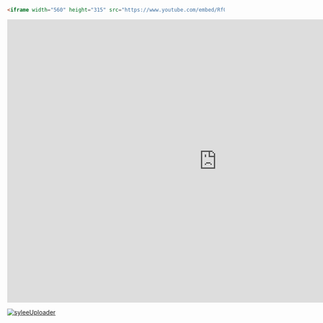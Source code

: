 ```markdown
<iframe width="560" height="315" src="https://www.youtube.com/embed/RfQS0P_I6l4" frameborder="0" allow="accelerometer; autoplay; encrypted-media; gyroscope; picture-in-picture" allowfullscreen></iframe>
```

<iframe width="969" height="658" src="https://www.youtube.com/embed/RfQS0P_I6l4" frameborder="0" allow="accelerometer; autoplay; encrypted-media; gyroscope; picture-in-picture" allowfullscreen></iframe>

[![syleeUploader](https://img.youtube.com/vi/RfQS0P_I6l4/0.jpg)](https://www.youtube.com/watch?v=RfQS0P_I6l4)
